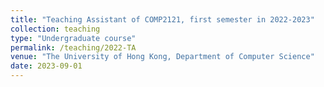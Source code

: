 ```yaml
---
title: "Teaching Assistant of COMP2121, first semester in 2022-2023"
collection: teaching
type: "Undergraduate course"
permalink: /teaching/2022-TA
venue: "The University of Hong Kong, Department of Computer Science"
date: 2023-09-01
---
```


